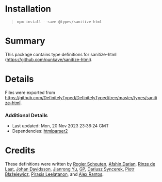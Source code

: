 # Installation
> `npm install --save @types/sanitize-html`

# Summary
This package contains type definitions for sanitize-html (https://github.com/punkave/sanitize-html).

# Details
Files were exported from https://github.com/DefinitelyTyped/DefinitelyTyped/tree/master/types/sanitize-html.

### Additional Details
 * Last updated: Mon, 20 Nov 2023 23:36:24 GMT
 * Dependencies: [htmlparser2](https://npmjs.com/package/htmlparser2)

# Credits
These definitions were written by [Rogier Schouten](https://github.com/rogierschouten), [Afshin Darian](https://github.com/afshin), [Rinze de Laat](https://github.com/biermeester), [Johan Davidsson](https://github.com/johandavidson), [Jianrong Yu](https://github.com/YuJianrong), [GP](https://github.com/paambaati), [Dariusz Syncerek](https://github.com/dsyncerek), [Piotr Błażejewicz](https://github.com/peterblazejewicz), [Pirasis Leelatanon](https://github.com/1pete), and [Alex Rantos](https://github.com/alex-rantos).
